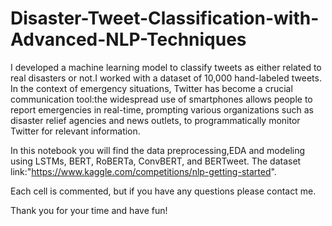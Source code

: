 # Disaster-Tweet-Classification-with-Advanced-NLP-Techniques
I developed a machine learning model to classify tweets as either related to real disasters or not.I worked with a dataset of 10,000 hand-labeled tweets.
In the context of emergency situations, Twitter has become a crucial communication tool:the widespread use of smartphones allows people to report emergencies in real-time, prompting various organizations such as disaster relief agencies and news outlets, to programmatically monitor Twitter for relevant information.

In this notebook you will find the data preprocessing,EDA and modeling using LSTMs, BERT, RoBERTa, ConvBERT, and BERTweet.
The dataset link:"https://www.kaggle.com/competitions/nlp-getting-started".

Each cell is commented, but if you have any questions please contact me.

Thank you for your time and have fun!
